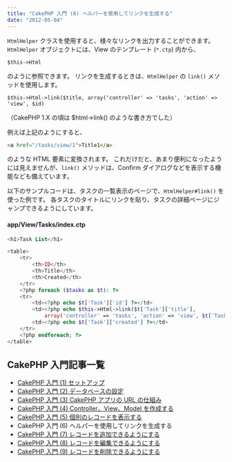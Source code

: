 ```yaml
---
title: "CakePHP 入門 (6) ヘルパーを使用してリンクを生成する"
date: "2012-05-04"
---
```


`HtmlHelper` クラスを使用すると、様々なリンクを出力することができます。
`HtmlHelper` オブジェクトには、View のテンプレート (`*.ctp`) 内から、

~~~
$this->Html
~~~

のように参照できます。
リンクを生成するときは、`HtmlHelper` の `link()` メソッドを使用します。

~~~
$this->Html->link($title, array('controller' => 'tasks', 'action' => 'view', $id)
~~~

（CakePHP 1.X の頃は $html->link() のような書き方でした）

例えば上記のようにすると、

~~~ html
<a href="/tasks/view/1">Title1</a>
~~~

のような HTML 要素に変換されます。
これだけだと、あまり便利になったようには見えませんが、`link()` メソッドは、Confirm ダイアログなどを表示する機能なども備えています。

以下のサンプルコードは、タスクの一覧表示のページで、`HtmlHelper#link()` を使った例です。
各タスクのタイトルにリンクを貼り、タスクの詳細ページにジャンプできるようにしています。

#### app/View/Tasks/index.ctp

~~~ php
<h1>Task List</h1>

<table>
    <tr>
        <th>ID</th>
        <th>Title</th>
        <th>Created</th>
    </tr>
    <?php foreach ($tasks as $t): ?>
    <tr>
        <td><?php echo $t['Task']['id'] ?></td>
        <td><?php echo $this->Html->link($t['Task']['title'],
            array('controller' => 'tasks', 'action' => 'view', $t['Task']['id'])) ?></td>
        <td><?php echo $t['Task']['created'] ?></td>
    </tr>
    <?php endforeach; ?>
</table>
~~~


CakePHP 入門記事一覧
----

- [CakePHP 入門 (1) セットアップ](./abc-1.html)
- [CakePHP 入門 (2) データベースの設定](./abc-2.html)
- [CakePHP 入門 (3) CakePHP アプリの URL の仕組み](./abc-3.html)
- [CakePHP 入門 (4) Controller、View、Model を作成する](./abc-4.html)
- [CakePHP 入門 (5) 個別のレコードを表示する](./abc-5.html)
- CakePHP 入門 (6) ヘルパーを使用してリンクを生成する
- [CakePHP 入門 (7) レコードを追加できるようにする](./abc-7.html)
- [CakePHP 入門 (8) レコードを編集できるようにする](./abc-8.html)
- [CakePHP 入門 (9) レコードを削除できるようにする](./abc-9.html)

